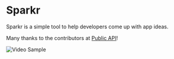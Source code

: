# Sparkr

Sparkr is a simple tool to help developers come up with app ideas. 

Many thanks to the contributors at <a href="https://github.com/public-apis/public-apis">Public API</a>!

![Video Sample](https://s7.gifyu.com/images/sparkrdemo.gif)

